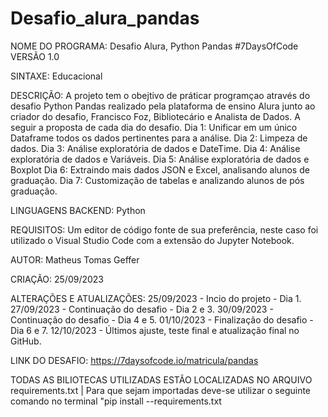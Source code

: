 # Desafio_alura_pandas
NOME DO PROGRAMA: Desafio Alura, Python Pandas #7DaysOfCode
VERSÃO 1.0

SINTAXE: Educacional

DESCRIÇÃO: A projeto tem o obejtivo de práticar programçao através do desafio Python Pandas realizado pela plataforma de ensino Alura junto ao criador do desafio, Francisco Foz, Bibliotecário e Analista de Dados. A seguir a proposta de cada dia do desafio.
Dia 1: Unificar em um único Dataframe todos os dados pertinentes para a análise.
Dia 2: Limpeza de dados.
Dia 3: Análise exploratória de dados e DateTime.
Dia 4: Análise exploratória de dados e Variáveis.
Dia 5: Análise exploratória de dados e Boxplot
Dia 6: Extraindo mais dados JSON e Excel, analisando alunos de graduação.
Dia 7: Customização de tabelas e analizando alunos de pós graduação.


LINGUAGENS BACKEND: Python 

REQUISITOS: Um editor de código fonte de sua preferência, neste caso foi utilizado o Visual Studio Code com a extensão do Jupyter Notebook.

AUTOR: Matheus Tomas Geffer

CRIAÇÃO: 25/09/2023

ALTERAÇÕES  E ATUALIZAÇÕES: 25/09/2023 - Incio do projeto - Dia 1.
                            27/09/2023 - Continuação do desafio - Dia 2 e 3.
                            30/09/2023 - Continuação do desafio - Dia 4 e 5.
                            01/10/2023 - Finalização do desafio - Dia 6 e 7.
                            12/10/2023 - Últimos ajuste, teste final e atualização final no GitHub.
            
LINK DO DESAFIO: https://7daysofcode.io/matricula/pandas

TODAS AS BILIOTECAS UTILIZADAS ESTÃO LOCALIZADAS NO ARQUIVO requirements.txt | Para que sejam importadas deve-se utilizar o seguinte comando no terminal "pip install --requirements.txt
